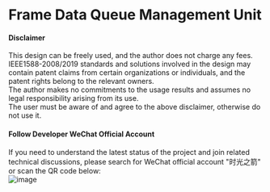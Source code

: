 # Frame Data Queue Management Unit


#### Disclaimer

This design can be freely used, and the author does not charge any fees.<br>
IEEE1588-2008/2019 standards and solutions involved in the design may contain patent claims from certain organizations or individuals, and the patent rights belong to the relevant owners.<br>
The author makes no commitments to the usage results and assumes no legal responsibility arising from its use.<br>
The user must be aware of and agree to the above disclaimer, otherwise do not use it.<br>

#### Follow Developer WeChat Official Account
If you need to understand the latest status of the project and join related technical discussions, please search for WeChat official account "时光之箭" or scan the QR code below:<br> 
![image](https://open.weixin.qq.com/qr/code?username=Arrow-of-Time-zd "时光之箭")